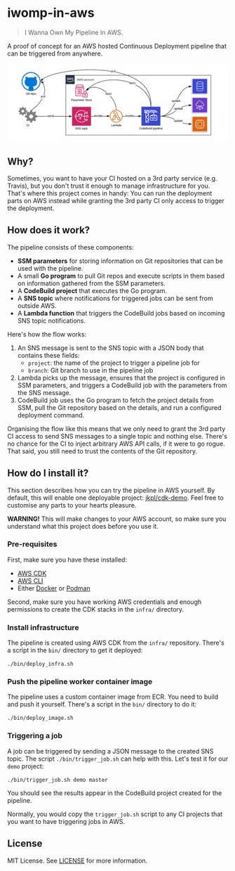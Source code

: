 # iwomp-in-aws

> I Wanna Own My Pipeline In AWS.

A proof of concept for an AWS hosted Continuous Deployment pipeline that can be triggered from anywhere.

![Architecture diagram](architecture.png)

## Why?

Sometimes, you want to have your CI hosted on a 3rd party service (e.g. Travis), but you don't trust it enough to manage infrastructure for you.
That's where this project comes in handy:
You can run the deployment parts on AWS instead while granting the 3rd party CI only access to trigger the deployment.

## How does it work?

The pipeline consists of these components:

* **SSM parameters** for storing information on Git repositories that can be used with the pipeline.
* A small **Go program** to pull Git repos and execute scripts in them based on information gathered from the SSM parameters.
* A **CodeBuild project** that executes the Go program.
* A **SNS topic** where notifications for triggered jobs can be sent from outside AWS.
* A **Lambda function** that triggers the CodeBuild jobs based on incoming SNS topic notifications.

Here's how the flow works:

1. An SNS message is sent to the SNS topic with a JSON body that contains these fields:
    * `project`: the name of the project to trigger a pipeline job for
    * `branch`: Git branch to use in the pipeline job
2. Lambda picks up the message, ensures that the project is configured in SSM parameters, and triggers a CodeBuild job with the parameters from the SNS message.
3. CodeBuild job uses the Go program to fetch the project details from SSM, pull the Git repository based on the details, and run a configured deployment command.

Organising the flow like this means that we only need to grant the 3rd party CI access to send SNS messages to a single topic and nothing else.
There's no chance for the CI to inject arbitrary AWS API calls, if it were to go rogue.
That said, you still need to trust the contents of the Git repository.

## How do I install it?

This section describes how you can try the pipeline in AWS yourself.
By default, this will enable one deployable project:
[jkpl/cdk-demo](https://github.com/jkpl/cdk-demo/).
Feel free to customise any parts to your hearts pleasure.

**WARNING!** This will make changes to your AWS account, so make sure you understand what this project does before you use it.

### Pre-requisites

First, make sure you have these installed:

* [AWS CDK](https://aws.amazon.com/cdk/)
* [AWS CLI](https://aws.amazon.com/cli/)
* Either [Docker](https://www.docker.com/) or [Podman](https://podman.io/)

Second, make sure you have working AWS credentials and enough permissions to create the CDK stacks in the `infra/` directory.

### Install infrastructure

The pipeline is created using AWS CDK from the `infra/` repository.
There's a script in the `bin/` directory to get it deployed:

```
./bin/deploy_infra.sh
```

### Push the pipeline worker container image

The pipeline uses a custom container image from ECR.
You need to build and push it yourself.
There's a script in the `bin/` directory to do it:

```
./bin/deploy_image.sh
```

### Triggering a job

A job can be triggered by sending a JSON message to the created SNS topic.
The script `./bin/trigger_job.sh` can help with this.
Let's test it for our `demo` project:

```
./bin/trigger_job.sh demo master
```

You should see the results appear in the CodeBuild project created for the pipeline.

Normally, you would copy the `trigger_job.sh` script to any CI projects that you want to have triggering jobs in AWS.

## License

MIT License. See [LICENSE](LICENSE) for more information.
